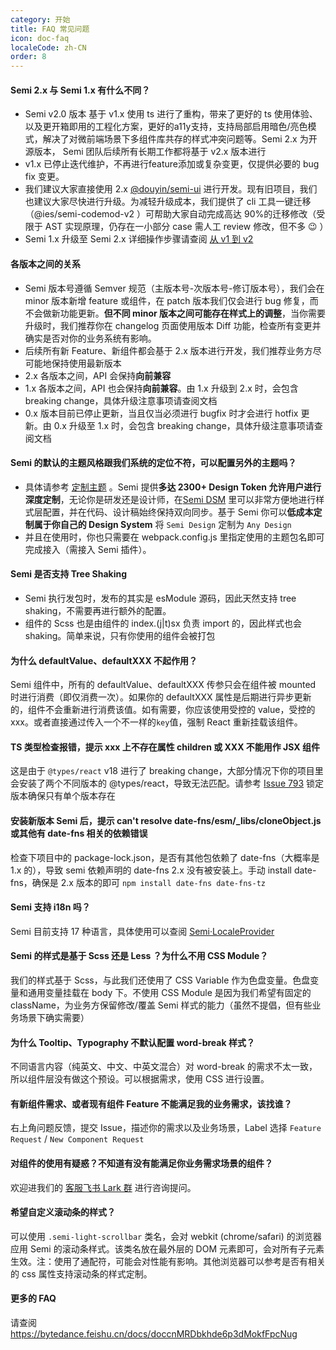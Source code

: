 ```yaml
---
category: 开始
title: FAQ 常见问题
icon: doc-faq
localeCode: zh-CN
order: 8
---
```


#### Semi 2.x 与 Semi 1.x 有什么不同？

-   Semi v2.0 版本 基于 v1.x 使用 ts 进行了重构，带来了更好的 ts 使用体验、以及更开箱即用的工程化方案，更好的a11y支持，支持局部启用暗色/亮色模式，解决了对微前端场景下多组件库共存的样式冲突问题等。Semi 2.x 为开源版本， Semi 团队后续所有长期工作都将基于 v2.x 版本进行
-   v1.x 已停止迭代维护，不再进行feature添加或复杂变更，仅提供必要的 bug fix 变更。
-   我们建议大家直接使用 2.x [@douyin/semi-ui](https://semi.design) 进行开发。现有旧项目，我们也建议大家尽快进行升级。为减轻升级成本，我们提供了 cli 工具一键迁移（@ies/semi-codemod-v2 ）可帮助大家自动完成高达 90%的迁移修改（受限于 AST 实现原理，仍存在一小部分 case 需人工 review 修改，但不多 😉 ）
-   Semi 1.x 升级至 Semi 2.x 详细操作步骤请查阅 [从 v1 到 v2](https://semi.design/zh-CN/start/update-to-v2)

#### 各版本之间的关系

-   Semi 版本号遵循 Semver 规范（主版本号-次版本号-修订版本号），我们会在 minor 版本新增 feature 或组件，在 patch 版本我们仅会进行 bug 修复，而不会做新功能更新。**但不同 minor 版本之间可能存在样式上的调整**，当你需要升级时，我们推荐你在 changelog 页面使用版本 Diff 功能，检查所有变更并确实是否对你的业务系统有影响。
-   后续所有新 Feature、新组件都会基于 2.x 版本进行开发，我们推荐业务方尽可能地保持使用最新版本
-   2.x 各版本之间，API 会保持**向前兼容**
-   1.x 各版本之间，API 也会保持**向前兼容**。由 1.x 升级到 2.x 时，会包含 breaking change，具体升级注意事项请查阅文档
-   0.x 版本目前已停止更新，当且仅当必须进行 bugfix 时才会进行 hotfix 更新。由 0.x 升级至 1.x 时，会包含 breaking change，具体升级注意事项请查阅文档

#### Semi 的默认的主题风格跟我们系统的定位不符，可以配置另外的主题吗？

- 具体请参考 [定制主题](/zh-CN/start/customize-theme) 。Semi 提供**多达 2300+ Design Token 允许用户进行深度定制**，无论你是研发还是设计师，在[Semi DSM](/dsm) 里可以非常方便地进行样式层配置，并在代码、设计稿始终保持双向同步。基于 Semi 你可以**低成本定制属于你自己的 Design System** 将 `Semi Design` 定制为 `Any Design`
- 并且在使用时，你也只需要在 webpack.config.js 里指定使用的主题包名即可完成接入（需接入 Semi 插件）。

#### Semi 是否支持 Tree Shaking

-   Semi 执行发包时，发布的其实是 esModule 源码，因此天然支持 tree shaking，不需要再进行额外的配置。
-   组件的 Scss 也是由组件的 index.(j|t)sx 负责 import 的，因此样式也会 shaking。简单来说，只有你使用的组件会被打包

#### 为什么 defaultValue、defaultXXX 不起作用？

Semi 组件中，所有的 defaultValue、defaultXXX 传参只会在组件被 mounted 时进行消费（即仅消费一次）。如果你的 defaultXXX 属性是后期进行异步更新的，组件不会重新进行消费该值。如有需要，你应该使用受控的 value，受控的 xxx。或者直接通过传入一个不一样的`key`值，强制 React 重新挂载该组件。

#### TS 类型检查报错，提示 xxx 上不存在属性 children 或 XXX 不能用作 JSX 组件
这是由于 `@types/react` v18 进行了 breaking change，大部分情况下你的项目里会安装了两个不同版本的 @types/react，导致无法匹配。请参考 [Issue 793](https://github.com/DouyinFE/semi-design/issues/793) 锁定版本确保只有单个版本存在

#### 安装新版本 Semi 后，提示 can't resolve date-fns/esm/\_libs/cloneObject.js 或其他有 date-fns 相关的依赖错误

检查下项目中的 package-lock.json，是否有其他包依赖了 date-fns（大概率是 1.x 的），导致 semi 依赖声明的 date-fns 2.x 没有被安装上。手动 install date-fns，确保是 2.x 版本的即可 `npm install date-fns date-fns-tz`

#### Semi 支持 i18n 吗？

Semi 目前支持 17 种语言，具体使用可以查阅 [Semi·LocaleProvider](/zh-CN/other/locale)

#### Semi 的样式是基于 Scss 还是 Less ？为什么不用 CSS Module？

我们的样式基于 Scss，与此我们还使用了 CSS Variable 作为色盘变量。色盘变量和通用变量挂载在 body 下。不使用 CSS Module 是因为我们希望有固定的 className，为业务方保留修改/覆盖 Semi 样式的能力（虽然不提倡，但有些业务场景下确实需要）

#### 为什么 Tooltip、Typography 不默认配置 word-break 样式？

不同语言内容（纯英文、中文、中英文混合）对 word-break 的需求不太一致，所以组件层没有做这个预设。可以根据需求，使用 CSS 进行设置。

#### 有新组件需求、或者现有组件 Feature 不能满足我的业务需求，该找谁？

右上角问题反馈，提交 Issue，描述你的需求以及业务场景，Label 选择 `Feature Request` / `New Component Request`

#### 对组件的使用有疑惑？不知道有没有能满足你业务需求场景的组件？

欢迎进我们的 [客服飞书 Lark 群](https://bytedance.feishu.cn/docs/doccnw93Dujm3UCkHRDTMTm1qwe) 进行咨询提问。

#### 希望自定义滚动条的样式？

可以使用 `.semi-light-scrollbar` 类名，会对 webkit (chrome/safari) 的浏览器应用 Semi 的滚动条样式。该类名放在最外层的 DOM 元素即可，会对所有子元素生效。注：使用了通配符，可能会对性能有影响。其他浏览器可以参考是否有相关的 css 属性支持滚动条的样式定制。

#### 更多的 FAQ

请查阅 https://bytedance.feishu.cn/docs/doccnMRDbkhde6p3dMokfFpcNug
